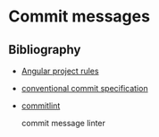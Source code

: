 # Commit messages

## Bibliography

* [Angular project rules](https://github.com/angular/angular/blob/master/CONTRIBUTING.md#commit)
* [conventional commit specification](https://www.conventionalcommits.org/en/v1.0.0/)
* [commitlint](https://github.com/conventional-changelog/commitlint#what-is-commitlint)

    commit message linter
